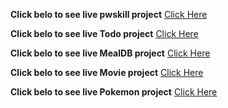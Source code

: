 **Click belo to see live pwskill project**
[Click Here](https://pwskill.netlify.app/)


**Click belo to see live Todo project**
[Click Here](https://tooodoo.netlify.app/)


**Click belo to see live MealDB project**
[Click Here](https://mealldb.netlify.app/)


**Click belo to see live Movie project**
[Click Here](https://dmovie.netlify.app/)


**Click belo to see live Pokemon project**
[Click Here](https://dpokemon.netlify.app/)